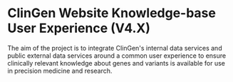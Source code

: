 # ClinGen Website Knowledge-base User Experience (V4.X)
The aim of the project is to integrate ClinGen's internal data services and public external data services around a common user experience to ensure clinically relevant knowledge about genes and variants is available for use in precision medicine and research.
